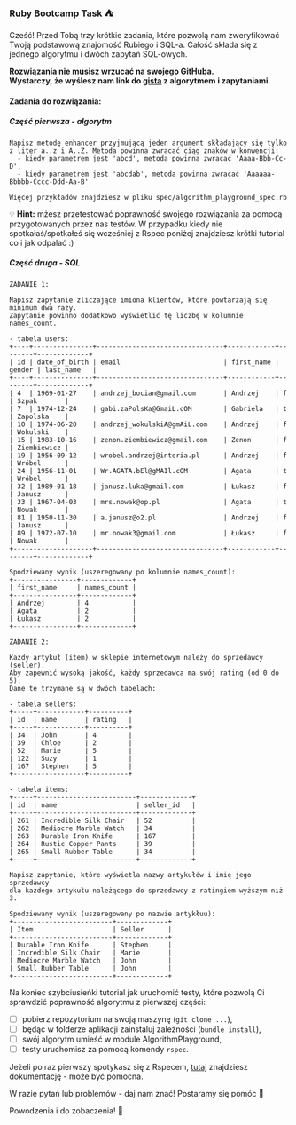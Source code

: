 ### Ruby Bootcamp Task ⛺

Cześć! Przed Tobą trzy krótkie zadania, które pozwolą nam zweryfikować 
Twoją podstawową znajomość Rubiego i SQL-a. Całość składa się z 
jednego algorytmu i dwóch zapytań SQL-owych. 

**Rozwiązania nie musisz wrzucać na swojego GitHuba.</br>Wystarczy, że wyślesz nam link do [gista](https://gist.github.com/) z algorytmem i zapytaniami.**

#### Zadania do rozwiązania:

##### Część pierwsza - algorytm

```
Napisz metodę enhancer przyjmującą jeden argument składający się tylko 
z liter a..z i A..Z. Metoda powinna zwracać ciąg znaków w konwencji:
  - kiedy parametrem jest 'abcd', metoda powinna zwracać 'Aaaa-Bbb-Cc-D',
  - kiedy parametrem jest 'abcdab', metoda powinna zwracać 'Aaaaaa-Bbbbb-Cccc-Ddd-Aa-B'

Więcej przykładów znajdziesz w pliku spec/algorithm_playground_spec.rb
```

💡 **Hint:** mżesz przetestować poprawność swojego rozwiązania za pomocą przygotowanych przez nas testów. 
W przypadku kiedy nie spotkałaś/spotkałeś się wcześniej z Rspec poniżej
znajdziesz krótki tutorial co i jak odpalać :)

##### Część druga - SQL

```
ZADANIE 1:

Napisz zapytanie zliczające imiona klientów, które powtarzają się minimum dwa razy.
Zapytanie powinno dodatkowo wyświetlić tę liczbę w kolumnie names_count.

- tabela users:
+----+---------------+--------------------------------+------------+--------+-------------+
| id | date_of_birth | email                          | first_name | gender | last_name   |
+----+---------------+--------------------------------+------------+--------+-------------+
| 4  | 1969-01-27    | andrzej_bocian@gmail.com       | Andrzej    | f      | Szpak       |
| 7  | 1974-12-24    | gabi.zaPolsKa@GmaiL.cOM        | Gabriela   | t      | Zapolska    |
| 10 | 1974-06-20    | andrzej_wokulskiA@gmAiL.com    | Andrzej    | f      | Wokulski    |
| 15 | 1983-10-16    | zenon.ziembiewicz@gmail.com    | Zenon      | f      | Ziembiewicz |
| 19 | 1956-09-12    | wrobel.andrzej@interia.pl      | Andrzej    | f      | Wróbel      |
| 24 | 1956-11-01    | Wr.AGATA.bEl@gMAIl.cOM         | Agata      | t      | Wróbel      |
| 32 | 1989-01-18    | janusz.luka@gmail.com          | Łukasz     | f      | Janusz      |
| 33 | 1967-04-03    | mrs.nowak@op.pl                | Agata      | t      | Nowak       |
| 81 | 1950-11-30    | a.janusz@o2.pl                 | Andrzej    | f      | Janusz      |
| 89 | 1972-07-10    | mr.nowak3@gmail.com            | Łukasz     | f      | Nowak       |
+--------------------+--------------------------------+------------+--------+-------------+

Spodziewany wynik (uszeregowany po kolumnie names_count):
+----------------+-------------+
| first_name     | names_count |
+----------------+-------------+
| Andrzej        | 4           |
| Agata          | 2           |
| Łukasz         | 2           |
+----------------+-------------+
```

```
ZADANIE 2:

Każdy artykuł (item) w sklepie internetowym należy do sprzedawcy (seller).
Aby zapewnić wysoką jakość, każdy sprzedawca ma swój rating (od 0 do 5). 
Dane te trzymane są w dwóch tabelach:

- tabela sellers:
+-----+------------+----------+
| id  | name       | rating   |
+-----+------------+----------+
| 34  | John       | 4        |
| 39  | Chloe      | 2        |
| 52  | Marie      | 5        |
| 122 | Suzy       | 1        |
| 167 | Stephen    | 5        |
+------------------+----------+

- tabela items:
+-----+-------------------------+-------------+
| id  | name                    | seller_id   |
+-----+-------------------------+-------------+
| 261 | Incredible Silk Chair   | 52          |
| 262 | Mediocre Marble Watch   | 34          |
| 263 | Durable Iron Knife      | 167         |
| 264 | Rustic Copper Pants     | 39          |
| 265 | Small Rubber Table      | 34          |
+-----+-------------------------+-------------+

Napisz zapytanie, które wyświetla nazwy artykułów i imię jego sprzedawcy
dla każdego artykułu należącego do sprzedawcy z ratingiem wyższym niż 3.

Spodziewany wynik (uszeregowany po nazwie artykłuu):
+-------------------------+-------------+
| Item                    | Seller      |
+-------------------------+-------------+
| Durable Iron Knife      | Stephen     |
| Incredible Silk Chair   | Marie       |
| Mediocre Marble Watch   | John        |
| Small Rubber Table      | John        |
+-------------------------+-------------+
```

Na koniec szybciusieńki tutorial jak uruchomić testy, które pozwolą Ci sprawdzić
poprawność algorytmu z pierwszej części: 
- [ ] pobierz repozytorium na swoją maszynę (`git clone ...`),
- [ ] będąc w folderze aplikacji zainstaluj zależności (`bundle install`),
- [ ] swój algorytm umieść w module AlgorithmPlayground,
- [ ] testy uruchomisz za pomocą komendy `rspec`.

Jeżeli po raz pierwszy spotykasz się z Rspecem, 
[tutaj](https://relishapp.com/rspec) znajdziesz dokumentację - może być pomocna.

W razie pytań lub problemów - daj nam znać! Postaramy się pomóc 🙂

Powodzenia i do zobaczenia! 🤞
